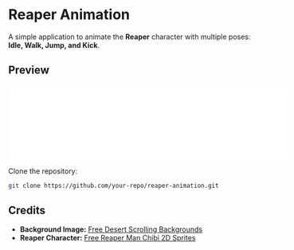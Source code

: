 # **Reaper Animation**  

A simple application to animate the **Reaper** character with multiple poses: **Idle, Walk, Jump, and Kick**.  

## **Preview**  
<iframe width="560"  src="[https://github.com/user-attachments/assets/977d1d0f-3a82-4f79-812a-344a006595a1]" frameborder="0" allowfullscreen></iframe>

Clone the repository:  
   ```sh
   git clone https://github.com/your-repo/reaper-animation.git
   ```

## **Credits**  
- **Background Image:** [Free Desert Scrolling Backgrounds](https://craftpix.net/freebies/free-desert-scrolling-2d-game-backgrounds/)  
- **Reaper Character:** [Free Reaper Man Chibi 2D Sprites](https://craftpix.net/freebies/free-reaper-man-chibi-2d-game-sprites/)  

